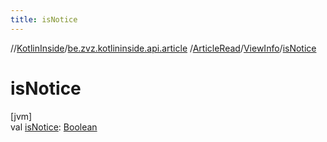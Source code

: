 ```yaml
---
title: isNotice
---
```

//[KotlinInside](../../../../index.html)/[be.zvz.kotlininside.api.article](../../index.html)
/[ArticleRead](../index.html)/[ViewInfo](index.html)/[isNotice](is-notice.html)

# isNotice

[jvm]\
val [isNotice](is-notice.html): [Boolean](https://kotlinlang.org/api/latest/jvm/stdlib/kotlin/-boolean/index.html)




